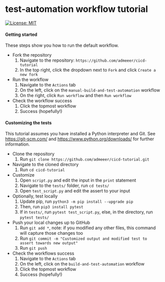 # test-automation workflow tutorial
[![License: MIT](https://img.shields.io/badge/License-MIT-yellow.svg)](https://opensource.org/licenses/MIT)



#### Getting started
These steps show you how to run the default workflow.
- Fork the repository
   1. Navigate to the repository: `https://github.com/admeeer/cicd-tutorial`
   2. In the top right, click the dropdown next to `Fork` and click `Create a new fork`
- Run the workflow
   1. Navigate to the `Actions` tab
   2. On the left, click on the `manual-build-and-test-automation` workflow
   3. On the right, click `Run workflow` and then `Run workflow`
- Check the workflow success
   1. Click the topmost workflow
   2. Success (hopefully!)

#### Customizing the tests

This tutorial assumes you have installed a Python interpreter and Git. See https://git-scm.com/ and https://www.python.org/downloads/ for further information.
- Clone the repository
  1. Run `git clone https://github.com/admeeer/cicd-tutorial.git`
- Navigate to the cloned directory
  1. Run `cd cicd-tutorial`
- Customize
  1. Open `script.py` and edit the input in the `print` statement
  2. Navigate to the `tests/` folder, run `cd tests/`
  3. Open `test_script.py` and edit the assert to your input
- Optionally, test locally
  1. Update pip, run `python3 -m pip install --upgrade pip`
  2. Then, run `pip3 install pytest`
  3. If in `tests/`, run `pytest test_script.py`, else, in the directory, run `pytest tests/`
- Push your local changes up to GitHub
  1. Run `git add *`, note: if you modified any other files, this command will capture those changes too
  2. Run `git commit -m "Customized output and modified test to assert towards new output"`
  3. Run `git push`
- Check the workflows success
  1. Navigate to the `Actions` tab
  2. On the left, click on the `build-and-test-automation` workflow
  3. Click the topmost workflow
  4. Success (hopefully!)
